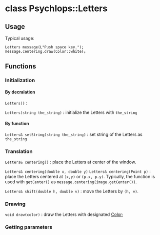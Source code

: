 class Psychlops::Letters
======================

## Usage

Typical usage:
~~~
Letters message(L"Push space key.");
message.centering.draw(Color::white);
~~~

## Functions
### Initialization

#### By decralation

`Letters()`
: 

`Letters(string the_string)`
: initialize the Letters with `the_string`

#### By function

`Letters& setString(string the_string)`
: set string of the Letters as `the_string`

### Translation

`Letters& centering()`
: place the Letters at center of the window.

`Letters& centering(double x, double y)`
`Letters& centering(Point p)`
: place the Letters centered at `(x,y)` or `(p.x, p.y)`. Typically, the function is used with `getCenter()` as `message.centering(image.getCenter())`.

`Letters& shift(double h, double v)`
: move the Letters by `(h, v)`.

### Drawing

`void draw(color)`
: draw the Letters with designated [Color](Color);

### Getting parameters

